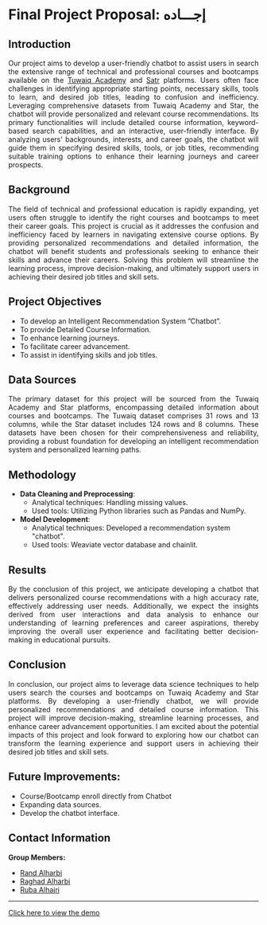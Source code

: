# Final Project Proposal: إجـــاده

## Introduction
<p align="justify">
Our project aims to develop a user-friendly chatbot to assist users in search the extensive range of technical and professional courses and bootcamps available on the <a href="https://tuwaiq.edu.sa">Tuwaiq Academy</a> and <a href="https://satr.codes/">Satr</a> platforms. Users often face challenges in identifying appropriate starting points, necessary skills, tools to learn, and desired job titles, leading to confusion and inefficiency. Leveraging comprehensive datasets from Tuwaiq Academy and Star, the chatbot will provide personalized and relevant course recommendations. Its primary functionalities will include detailed course information, keyword-based search capabilities, and an interactive, user-friendly interface. By analyzing users' backgrounds, interests, and career goals, the chatbot will guide them in specifying desired skills, tools, or job titles, recommending suitable training options to enhance their learning journeys and career prospects. 
</p>

## Background
<p align="justify">
The field of technical and professional education is rapidly expanding, yet users often struggle to identify the right courses and bootcamps to meet their career goals. This project is crucial as it addresses the confusion and inefficiency faced by learners in navigating extensive course options. By providing personalized recommendations and detailed information, the chatbot will benefit students and professionals seeking to enhance their skills and advance their careers. Solving this problem will streamline the learning process, improve decision-making, and ultimately support users in achieving their desired job titles and skill sets.
</p>

## Project Objectives
- To develop an Intelligent Recommendation System ”Chatbot”.
- To provide Detailed Course Information.
- To enhance learning journeys.
- To facilitate career advancement.
- To assist in identifying skills and job titles.

## Data Sources
<p align="justify">
The primary dataset for this project will be sourced from the Tuwaiq Academy and Star platforms, encompassing detailed information about courses and bootcamps. The Tuwaiq dataset comprises 31 rows and 13 columns, while the Star dataset includes 124 rows and 8 columns. These datasets have been chosen for their comprehensiveness and reliability, providing a robust foundation for developing an intelligent recommendation system and personalized learning paths.
</p>

## Methodology
- **Data Cleaning and Preprocessing**:
    - Analytical techniques: Handling missing values.
    - Used tools: Utilizing Python libraries such as Pandas and NumPy.
- **Model Development**:
    - Analytical techniques: Developed a recommendation system "chatbot". 
    - Used tools: Weaviate vector database and chainlit.

## Results
<p align="justify">
By the conclusion of this project, we anticipate developing a chatbot that delivers personalized course recommendations with a high accuracy rate, effectively addressing user needs. Additionally, we expect the insights derived from user interactions and data analysis to enhance our understanding of learning preferences and career aspirations, thereby improving the overall user experience and facilitating better decision-making in educational pursuits.
</p>

## Conclusion
<p align="justify">
In conclusion, our project aims to leverage data science techniques to help users search the courses and bootcamps on Tuwaiq Academy and Star platforms. By developing a user-friendly chatbot, we will provide personalized recommendations and detailed course information. This project will improve decision-making, streamline learning processes, and enhance career advancement opportunities. I am excited about the potential impacts of this project and look forward to exploring how our chatbot can transform the learning experience and support users in achieving their desired job titles and skill sets.
</p>

## Future Improvements:
- Course/Bootcamp enroll directly from Chatbot
- Expanding data sources.
- Develop the chatbot interface. 

## Contact Information
**Group Members:**
- <a href="https://www.linkedin.com/in/rand-alharbii/">Rand Alharbi</a> 
- <a href="http://linkedin.com/in/raghad-rs-alharbi">Raghad Alharbi</a> 
- <a href="https://www.linkedin.com/in/ruba-alhajri/">Ruba Alhajri</a> 

---

[Click here to view the demo](Demo2.mov)
